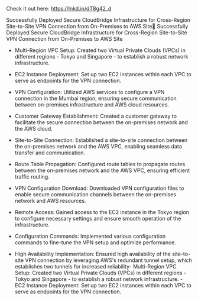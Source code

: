 Check it out here: https://lnkd.in/dT8g42_d

Successfully Deployed Secure CloudBridge Infrastructure for Cross-Region Site-to-Site VPN Connection from On-Premises to AWS Site🚀 Successfully Deployed Secure CloudBridge Infrastructure for Cross-Region Site-to-Site VPN Connection from On-Premises to AWS Site

- Multi-Region VPC Setup: Created two Virtual Private Clouds (VPCs) in different regions - Tokyo and Singapore - to establish a robust network infrastructure.

- EC2 Instance Deployment: Set up two EC2 instances within each VPC to serve as endpoints for the VPN connection.

- VPN Configuration: Utilized AWS services to configure a VPN connection in the Mumbai region, ensuring secure communication between on-premises infrastructure and AWS cloud resources.

- Customer Gateway Establishment: Created a customer gateway to facilitate the secure connection between the on-premises network and the AWS cloud.

- Site-to-Site Connection: Established a site-to-site connection between the on-premises network and the AWS VPC, enabling seamless data transfer and communication.

- Route Table Propagation: Configured route tables to propagate routes between the on-premises network and the AWS VPC, ensuring efficient traffic routing.

- VPN Configuration Download: Downloaded VPN configuration files to enable secure communication channels between the on-premises network and AWS resources.

- Remote Access: Gained access to the EC2 instance in the Tokyo region to configure necessary settings and ensure smooth operation of the infrastructure.

- Configuration Commands: Implemented various configuration commands to fine-tune the VPN setup and optimize performance.

- High Availability Implementation: Ensured high availability of the site-to-site VPN connection by leveraging AWS's redundant tunnel setup, which establishes two tunnels for increased reliability- Multi-Region VPC Setup: Created two Virtual Private Clouds (VPCs) in different regions - Tokyo and Singapore - to establish a robust network infrastructure. - EC2 Instance Deployment: Set up two EC2 instances within each VPC to serve as endpoints for the VPN connection.


